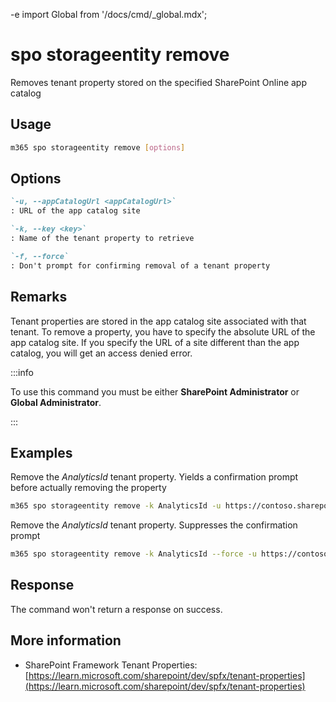 -e <!-- DISCLAIMER: All secrets, passwords, and sensitive values in this document are examples only and not real credentials. -->
import Global from '/docs/cmd/_global.mdx';

# spo storageentity remove

Removes tenant property stored on the specified SharePoint Online app catalog

## Usage

```sh
m365 spo storageentity remove [options]
```

## Options

```md definition-list
`-u, --appCatalogUrl <appCatalogUrl>`
: URL of the app catalog site

`-k, --key <key>`
: Name of the tenant property to retrieve

`-f, --force`
: Don't prompt for confirming removal of a tenant property
```

<Global />

## Remarks

Tenant properties are stored in the app catalog site associated with that tenant. To remove a property, you have to specify the absolute URL of the app catalog site. If you specify the URL of a site different than the app catalog, you will get an access denied error.

:::info

To use this command you must be either **SharePoint Administrator** or **Global Administrator**.

:::
    
## Examples

Remove the _AnalyticsId_ tenant property. Yields a confirmation prompt before actually removing the property

```sh
m365 spo storageentity remove -k AnalyticsId -u https://contoso.sharepoint.com/sites/appcatalog
```

Remove the _AnalyticsId_ tenant property. Suppresses the confirmation prompt

```sh
m365 spo storageentity remove -k AnalyticsId --force -u https://contoso.sharepoint.com/sites/appcatalog
```

## Response

The command won't return a response on success.

## More information

- SharePoint Framework Tenant Properties: [https://learn.microsoft.com/sharepoint/dev/spfx/tenant-properties](https://learn.microsoft.com/sharepoint/dev/spfx/tenant-properties)
